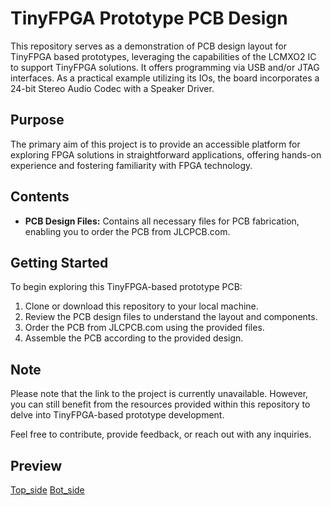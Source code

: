 # TinyFPGA Prototype PCB Design

This repository serves as a demonstration of PCB design layout for TinyFPGA based prototypes, leveraging the capabilities of the LCMXO2 IC to support TinyFPGA solutions. It offers programming via USB and/or JTAG interfaces. As a practical example utilizing its IOs, the board incorporates a 24-bit Stereo Audio Codec with a Speaker Driver.

## Purpose

The primary aim of this project is to provide an accessible platform for exploring FPGA solutions in straightforward applications, offering hands-on experience and fostering familiarity with FPGA technology.

## Contents

- **PCB Design Files:** Contains all necessary files for PCB fabrication, enabling you to order the PCB from JLCPCB.com.
  
## Getting Started

To begin exploring this TinyFPGA-based prototype PCB:

1. Clone or download this repository to your local machine.
2. Review the PCB design files to understand the layout and components.
3. Order the PCB from JLCPCB.com using the provided files.
4. Assemble the PCB according to the provided design.

## Note

Please note that the link to the project is currently unavailable. However, you can still benefit from the resources provided within this repository to delve into TinyFPGA-based prototype development.

Feel free to contribute, provide feedback, or reach out with any inquiries.

## Preview

[Top_side](top.png)
[Bot_side](bottom.png)


